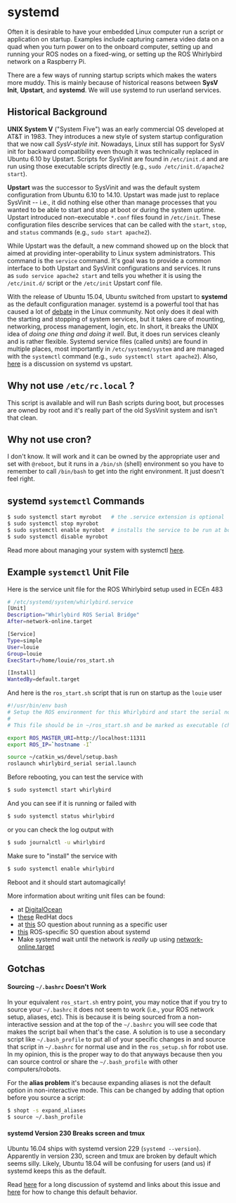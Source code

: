 systemd
=======

Often it is desirable to have your embedded Linux computer run a script or application on startup. Examples include capturing camera video data on a quad when you turn power on to the onboard computer, setting up and running your ROS nodes on a fixed-wing, or setting up the ROS Whirlybird network on a Raspberry Pi.

There are a few ways of running startup scripts which makes the waters more muddy. This is mainly because of historical reasons between **SysV Init**, **Upstart**, and **systemd**. We will use systemd to run userland services.


## Historical Background ##

**UNIX System V** ("System Five") was an early commercial OS developed at AT&T in 1983. They introduces a new style of system startup configuration that we now call *SysV-style init*. Nowadays, Linux still has support for SysV init for backward compatibility even though it was technically replaced in Ubuntu 6.10 by Upstart. Scripts for SysVinit are found in `/etc/init.d` and are run using those executable scripts directly (e.g., `sudo /etc/init.d/apache2 start`).

**Upstart** was the successor to SysVinit and was the default system configuration from Ubuntu 6.10 to 14.10. Upstart was made just to replace SysVinit -- i.e., it did nothing else other than manage processes that you wanted to be able to start and stop at boot or during the system uptime. Upstart introduced non-executable `*.conf` files found in `/etc/init`. These configuration files describe services that can be called with the `start`, `stop`, and `status` commands (e.g., `sudo start apache2`).

While Upstart was the default, a new command showed up on the block that aimed at providing inter-operability to Linux system administrators. This command is the `service` command. It's goal was to provide a common interface to both Upstart and SysVinit configurations and services. It runs as `sudo service apache2 start` and tells you whether it is using the `/etc/init.d/` script or the `/etc/init` Upstart conf file.

With the release of Ubuntu 15.04, Ubuntu switched from upstart to **systemd** as the default configuration manager. systemd is a powerful tool that has caused a lot of [debate](https://www.zdnet.com/article/after-linux-civil-war-ubuntu-to-adopt-systemd/) in the Linux community. Not only does it deal with the starting and stopping of system services, but it takes care of mounting, networking, process management, login, etc. In short, it breaks the UNIX idea of *doing one thing and doing it well*. But, it does run services cleanly and is rather flexible. Systemd service files (called *units*) are found in multiple places, most importantly in `/etc/systemd/system` and are managed with the `systemctl` command (e.g., `sudo systemctl start apache2`). Also, [here](https://unix.stackexchange.com/questions/5877/what-are-the-pros-cons-of-upstart-and-systemd) is a discussion on systemd vs upstart.

## Why not use `/etc/rc.local` ? ##

This script is available and will run Bash scripts during boot, but processes are owned by root and it's really part of the old SysVinit system and isn't that clean.

## Why not use cron? ##

I don't know. It will work and it can be owned by the appropriate user and set with `@reboot`, but it runs in a `/bin/sh` (shell) environment so you have to remember to call `/bin/bash` to get into the right environment. It just doesn't feel right.

## systemd `systemctl` Commands ##

```bash
$ sudo systemctl start myrobot   # the .service extension is optional
$ sudo systemctl stop myrobot
$ sudo systemctl enable myrobot  # installs the service to be run at boot -- requires an [Install] stanza
$ sudo systemctl disable myrobot
```

Read more about managing your system with systemctl [here](https://www.digitalocean.com/community/tutorials/how-to-use-systemctl-to-manage-systemd-services-and-units).

## Example `systemctl` Unit File ##

Here is the service unit file for the ROS Whirlybird setup used in ECEn 483

```bash
# /etc/systemd/system/whirlybird.service
[Unit]
Description="Whirlybird ROS Serial Bridge"
After=network-online.target

[Service]
Type=simple
User=louie
Group=louie
ExecStart=/home/louie/ros_start.sh

[Install]
WantedBy=default.target
```

And here is the `ros_start.sh` script that is run on startup as the `louie` user

```bash
#!/usr/bin/env bash
# Setup the ROS environment for this Whirlybird and start the serial node
#
# This file should be in ~/ros_start.sh and be marked as executable (chmod +x ros_start.sh)

export ROS_MASTER_URI=http://localhost:11311
export ROS_IP=`hostname -I`

source ~/catkin_ws/devel/setup.bash
roslaunch whirlybird_serial serial.launch
```

Before rebooting, you can test the service with

```bash
$ sudo systemctl start whirlybird
```

And you can see if it is running or failed with

```bash
$ sudo systemctl status whirlybird
```

or you can check the log output with

```bash
$ sudo journalctl -u whirlybird
```

Make sure to "install" the service with

```bash
$ sudo systemctl enable whirlybird
```

Reboot and it should start automagically!



More information about writing unit files can be found:

- at [DigitalOcean](https://www.digitalocean.com/community/tutorials/understanding-systemd-units-and-unit-files)
- [these](https://access.redhat.com/documentation/en-US/Red_Hat_Enterprise_Linux/7/html/System_Administrators_Guide/sect-Managing_Services_with_systemd-Unit_Files.html) RedHat docs
- at [this](https://askubuntu.com/questions/676007/how-do-i-make-my-systemd-service-run-via-specific-user-and-start-on-boot) SO question about running as a specific user
- [this](https://answers.ros.org/question/245089/systemd-roslaunch/) ROS-specific SO question about systemd
- Make systemd wait until the network is *really* up using [network-online.target](https://www.freedesktop.org/wiki/Software/systemd/NetworkTarget/)


## Gotchas ##

#### Sourcing `~/.bashrc` Doesn't Work ####

In your equivalent `ros_start.sh` entry point, you may notice that if you try to source your `~/.bashrc` it does not seem to work (i.e., your ROS network setup, aliases, etc). This is because it is being sourced from a non-interactive session and at the top of the `~/.bashrc` you will see code that makes the script bail when that's the case. A solution is to use a secondary script like `~/.bash_profile` to put all of your specific changes in and source that script in `~/.bashrc` for normal use and in the `ros_setup.sh` for robot use. In my opinion, this is the proper way to do that anyways because then you can source control or share the `~/.bash_profile` with other computers/robots.

For the **alias problem** it's because expanding aliases is not the default option in non-interactive mode. This can be changed by adding that option before you source a script:

```bash
$ shopt -s expand_aliases
$ source ~/.bash_profile
```

#### systemd Version 230 Breaks screen and tmux ####

Ubuntu 16.04 ships with systemd version 229 (`systemd --version`). Apparently in version 230, screen and tmux are broken by default which seems silly. Likely, Ubuntu 18.04 will be confusing for users (and us) if systemd keeps this as the default.

Read [here](https://unix.stackexchange.com/questions/5877/what-are-the-pros-cons-of-upstart-and-systemd) for a long discussion of systemd and links about this issue and [here](https://askubuntu.com/questions/802189/how-to-run-tmux-screen-with-systemd-230) for how to change this default behavior.
